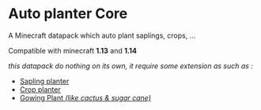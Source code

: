 # Auto planter Core
A Minecraft datapack which auto plant saplings, crops, ...

Compatible with minecraft **1.13** and **1.14**

_this datapack do nothing on its own, it require some extension as such as :_

* [Sapling planter](https://github.com/FaustVX/SaplingPlanter/releases)
* [Crop planter](https://github.com/FaustVX/CropPlanter/releases)
* [Gowing Plant *(like cactus & sugar cane)*](https://github.com/FaustVX/GrowingPlant/releases)
